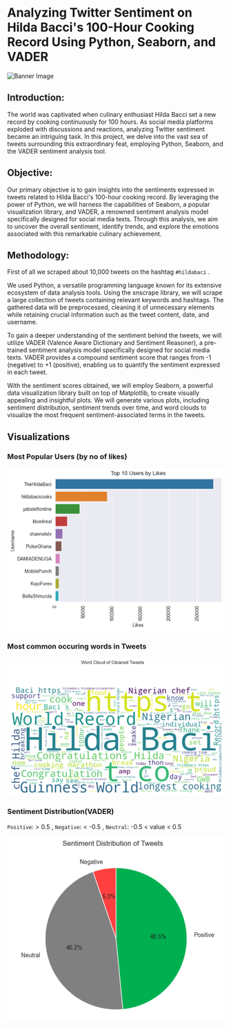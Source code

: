 # Analyzing Twitter Sentiment on Hilda Bacci's 100-Hour Cooking Record Using Python, Seaborn, and VADER

![Banner Image](https://www.channelstv.com/wp-content/uploads/2023/05/Hilda-Baci-Guiness-Record.jpg)
## Introduction:
The world was captivated when culinary enthusiast Hilda Bacci set a new record by cooking continuously for 100 hours. As social media platforms exploded with discussions and reactions, analyzing Twitter sentiment became an intriguing task. In this project, we delve into the vast sea of tweets surrounding this extraordinary feat, employing Python, Seaborn, and the VADER sentiment analysis tool.



## Objective:
Our primary objective is to gain insights into the sentiments expressed in tweets related to Hilda Bacci's 100-hour cooking record. By leveraging the power of Python, we will harness the capabilities of Seaborn, a popular visualization library, and VADER, a renowned sentiment analysis model specifically designed for social media texts. Through this analysis, we aim to uncover the overall sentiment, identify trends, and explore the emotions associated with this remarkable culinary achievement.



## Methodology:

First of all we scraped about 10,000 tweets on the hashtag `#hildabaci` .

We used Python, a versatile programming language known for its extensive ecosystem of data analysis tools. Using the snscrape library, we will scrape a large collection of tweets containing relevant keywords and hashtags. The gathered data will be preprocessed, cleaning it of unnecessary elements while retaining crucial information such as the tweet content, date, and username.

To gain a deeper understanding of the sentiment behind the tweets, we will utilize VADER (Valence Aware Dictionary and Sentiment Reasoner), a pre-trained sentiment analysis model specifically designed for social media texts. VADER provides a compound sentiment score that ranges from -1 (negative) to +1 (positive), enabling us to quantify the sentiment expressed in each tweet.

With the sentiment scores obtained, we will employ Seaborn, a powerful data visualization library built on top of Matplotlib, to create visually appealing and insightful plots. We will generate various plots, including sentiment distribution, sentiment trends over time, and word clouds to visualize the most frequent sentiment-associated terms in the tweets.

## Visualizations

### Most Popular Users (by no of likes)
![like counts chart](charts/like_counts.png)


### Most common occuring words in Tweets
![wordcloud image](charts/wordcloud.png)

### Sentiment Distribution(VADER)
`Positive`: > 0.5 , `Negative`: < -0.5 , `Neutral`: -0.5 < value < 0.5


![sentiment distribution](charts/sentiment_distribution.png)